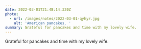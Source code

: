 ```yaml
---
date: 2022-03-01T21:48:14.320Z
photo:
  - url: /images/notes/2022-03-01-qyhyr.jpg
    alt: 'American pancakes. '
summary: Grateful for pancakes and time with my lovely wife.
---
```

Grateful for pancakes and time with my lovely wife. 
